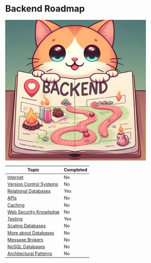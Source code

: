 # Backend Roadmap

<img src="img/logo.png" width="450" height="450">

| Topic                                    | Completed |
| ---------------------------------------- | --------- |
| [Internet]()                             | No        |
| [Version Control Systems]()              | No        |
| [Relational Databases](/BackendRoadmap/RelationalDatabases/readme.md)                 | Yes        |
| [APIs]()                                 | No        |
| [Caching]()                              | No        |
| [Web Security Knowledge]()               | No        |
| [Testing](/BackendRoadmap/Testing/readme.md)                              | Yes        |
| [Scaling Databases]()                    | No        |
| [More about Databases]()                 | No        |
| [Message Brokers]()                      | No        |
| [NoSQL Databases]()                      | No        |
| [Architectural Patterns]()               | No        |
